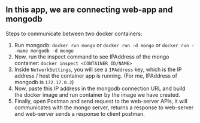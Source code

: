 ## In this app, we are connecting web-app and mongodb

Steps to communicate between two docker containers:

1. Run mongodb: `docker run mongo` or `docker run -d mongo` or `docker run --name mongodb -d mongo`
2. Now, run the inspect command to see IPAddress of the mongo container: `docker inspect <CONTAINER_ID/NAME>`
3. Inside `NetworkSettings`, you will see a `IPAddress` key, which is the IP address / host the container app is running. (For me, IPAddress of mongodb is `172.17.0.2`)
4. Now, paste this IP address in the mongodb connection URL and build the docker image and run container by the image we have created.
5. Finally, open Postman and send request to the web-server APIs, it will communicates with the mongo server, returns a response to web-server and web-server sends a response to client postman.
